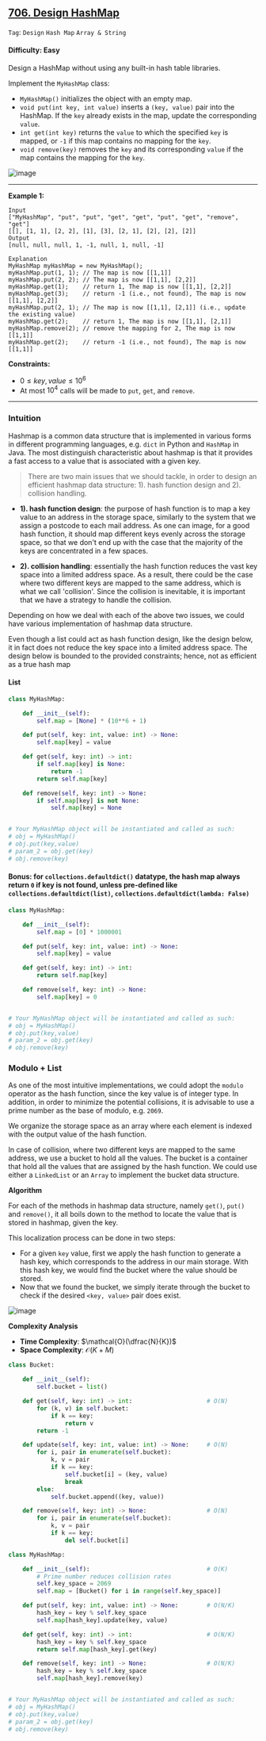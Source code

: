 ## [706. Design HashMap](https://leetcode.com/problems/design-hashmap)

```Tag```: ```Design``` ```Hash Map``` ```Array & String```

#### Difficulty: Easy

Design a HashMap without using any built-in hash table libraries.

Implement the ```MyHashMap``` class:

- ```MyHashMap()``` initializes the object with an empty map.
- ```void put(int key, int value)``` inserts a ```(key, value)``` pair into the HashMap. If the ```key``` already exists in the map, update the corresponding ```value```.
- ```int get(int key)``` returns the ```value``` to which the specified ```key``` is mapped, or ```-1``` if this map contains no mapping for the ```key```.
- ```void remove(key)``` removes the ```key``` and its corresponding ```value``` if the map contains the mapping for the ```key```.

![image](https://github.com/quananhle/Python/assets/35042430/db3e5619-a684-42ca-bd3f-d95c9b860018)

---

__Example 1:__
```
Input
["MyHashMap", "put", "put", "get", "get", "put", "get", "remove", "get"]
[[], [1, 1], [2, 2], [1], [3], [2, 1], [2], [2], [2]]
Output
[null, null, null, 1, -1, null, 1, null, -1]

Explanation
MyHashMap myHashMap = new MyHashMap();
myHashMap.put(1, 1); // The map is now [[1,1]]
myHashMap.put(2, 2); // The map is now [[1,1], [2,2]]
myHashMap.get(1);    // return 1, The map is now [[1,1], [2,2]]
myHashMap.get(3);    // return -1 (i.e., not found), The map is now [[1,1], [2,2]]
myHashMap.put(2, 1); // The map is now [[1,1], [2,1]] (i.e., update the existing value)
myHashMap.get(2);    // return 1, The map is now [[1,1], [2,1]]
myHashMap.remove(2); // remove the mapping for 2, The map is now [[1,1]]
myHashMap.get(2);    // return -1 (i.e., not found), The map is now [[1,1]]
```

__Constraints:__

- $0 \le key, value \le 10^6$
- At most $10^4$ calls will be made to ```put```, ```get```, and ```remove```.

---

### Intuition

Hashmap is a common data structure that is implemented in various forms in different programming languages, e.g. ```dict``` in Python and ```HashMap``` in Java. The most distinguish characteristic about hashmap is that it provides a fast access to a value that is associated with a given key.

> There are two main issues that we should tackle, in order to design an efficient hashmap data structure: 1). hash function design and 2). collision handling.

- __1). hash function design__: the purpose of hash function is to map a key value to an address in the storage space, similarly to the system that we assign a postcode to each mail address.
As one can image, for a good hash function, it should map different keys evenly across the storage space, so that we don't end up with the case that the majority of the keys are concentrated in a few spaces.

- __2). collision handling__: essentially the hash function reduces the vast key space into a limited address space. As a result, there could be the case where two different keys are mapped to the same address, which is what we call 'collision'.
Since the collision is inevitable, it is important that we have a strategy to handle the collision.

Depending on how we deal with each of the above two issues, we could have various implementation of hashmap data structure.

Even though a list could act as hash function design, like the design below, it in fact does not reduce the key space into a limited address space. The design below is bounded to the provided constraints; hence, not as efficient as a true hash map

#### List

```Python
class MyHashMap:

    def __init__(self):
        self.map = [None] * (10**6 + 1)

    def put(self, key: int, value: int) -> None:
        self.map[key] = value

    def get(self, key: int) -> int:
        if self.map[key] is None:
            return -1
        return self.map[key]

    def remove(self, key: int) -> None:
        if self.map[key] is not None:
            self.map[key] = None


# Your MyHashMap object will be instantiated and called as such:
# obj = MyHashMap()
# obj.put(key,value)
# param_2 = obj.get(key)
# obj.remove(key)
```

#### Bonus: for ```collections.defaultdict()``` datatype, the hash map always return ```0``` if key is not found, unless pre-defined like ```collections.defaultdict(list)```, ```collections.defaultdict(lambda: False)```

```Python
class MyHashMap:

    def __init__(self):
        self.map = [0] * 1000001

    def put(self, key: int, value: int) -> None:
        self.map[key] = value

    def get(self, key: int) -> int:
        return self.map[key]

    def remove(self, key: int) -> None:
        self.map[key] = 0


# Your MyHashMap object will be instantiated and called as such:
# obj = MyHashMap()
# obj.put(key,value)
# param_2 = obj.get(key)
# obj.remove(key)
```

### Modulo + List

As one of the most intuitive implementations, we could adopt the ```modulo``` operator as the hash function, since the key value is of integer type. In addition, in order to minimize the potential collisions, it is advisable to use a prime number as the base of modulo, e.g. ```2069```.

We organize the storage space as an array where each element is indexed with the output value of the hash function.

In case of collision, where two different keys are mapped to the same address, we use a bucket to hold all the values. The bucket is a container that hold all the values that are assigned by the hash function. We could use either a ```LinkedList``` or an ```Array``` to implement the bucket data structure.

__Algorithm__

For each of the methods in hashmap data structure, namely ```get()```, ```put()``` and ```remove()```, it all boils down to the method to locate the value that is stored in hashmap, given the key.

This localization process can be done in two steps:

- For a given ```key``` value, first we apply the hash function to generate a hash key, which corresponds to the address in our main storage. With this hash key, we would find the bucket where the value should be stored.
- Now that we found the bucket, we simply iterate through the bucket to check if the desired ```<key, value>``` pair does exist.

![image](https://leetcode.com/problems/design-hashmap/Figures/706/706_hashmap.png)

__Complexity Analysis__

- __Time Complexity__: $\mathcal{O}(\dfrac{N}{K})$
- __Space Complexity__: $\mathcal{O}(K + M)$

```Python
class Bucket:

    def __init__(self):
        self.bucket = list()

    def get(self, key: int) -> int:                     # O(N)
        for (k, v) in self.bucket:
            if k == key:
                return v
        return -1

    def update(self, key: int, value: int) -> None:     # O(N)
        for i, pair in enumerate(self.bucket):
            k, v = pair
            if k == key:
                self.bucket[i] = (key, value)
                break
        else:
            self.bucket.append((key, value))

    def remove(self, key: int) -> None:                 # O(N)
        for i, pair in enumerate(self.bucket):
            k, v = pair
            if k == key:
                del self.bucket[i]

class MyHashMap:

    def __init__(self):                                 # O(K)
        # Prime number reduces collision rates
        self.key_space = 2069
        self.map = [Bucket() for i in range(self.key_space)]

    def put(self, key: int, value: int) -> None:        # O(N/K)
        hash_key = key % self.key_space
        self.map[hash_key].update(key, value)

    def get(self, key: int) -> int:                     # O(N/K)
        hash_key = key % self.key_space
        return self.map[hash_key].get(key)

    def remove(self, key: int) -> None:                 # O(N/K)
        hash_key = key % self.key_space
        self.map[hash_key].remove(key)


# Your MyHashMap object will be instantiated and called as such:
# obj = MyHashMap()
# obj.put(key,value)
# param_2 = obj.get(key)
# obj.remove(key)
```


